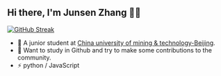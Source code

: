## Hi there, I'm Junsen Zhang 👋😁
[![GitHub Streak](https://github-readme-streak-stats.herokuapp.com/?user=uprightbroccoli)](https://git.io/streak-stats)
-  🏫 A junior student at [China university of mining & technology-Beijing](https://www.cumtb.edu.cn).
-  🔭 Want to study in Github and try to make some contributions to the community.
-  ⚡ python / JavaScript
